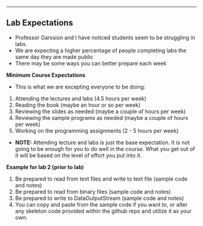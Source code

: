 -----------------
Lab Expectations
-----------------

- Professor Garssion and I have noticed students seem to be struggling in labs.
- We are expecting a higher percentage of people completing labs the same day they are made public
- There may be some ways you can better prepare each week 

**Minimum Course Expectations**

- This is what we are excepting everyone to be doing:

1. Attending the lectures and labs (4.5 hours per week)
2. Reading the book (maybe an hour or so per week)
3. Reviewing the slides as needed (maybe a couple of hours per week)
4. Reviewing the sample programs as needed (maybe a couple of hours per week)
5. Working on the programming assignments (2 - 5 hours per week)

- **NOTE:** Attending lecture and labs is just the base expectation. It is not going to be enough for you to do well in the course. What you get out of it will be based on the level of effort you put into it.

**Example for lab 2 (prior to lab)**

1. Be prepared to read from text files and write to text file (sample code and notes)
2. Be prepared to read from binary files (sample code and notes)
3. Be prepared to write to DataOutputStream (sample code and notes)
4. You can copy and paste from the sample code if you want to, or alter any skeleton code provided within the github repo and utilize it as your own.
